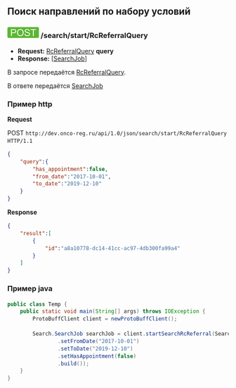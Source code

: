 ## Поиск направлений по набору условий

### ![POST](../../../../img/post.png) /search/start/RcReferralQuery
* **Request:** [RcReferralQuery](../../../../types/types.md#com.siams.med.api.RcReferralQuery) **query**
* **Response:** [[SearchJob](../../../../types/types.md#com.siams.med.api.SearchJob)]

В запросе передаётся [RcReferralQuery](../../../../types/types.md#com.siams.med.api.RcReferralQuery).

В ответе передаётся [SearchJob](../../../../types/types.md#com.siams.med.api.SearchJob)

### Пример http

**Request**

POST `http://dev.onco-reg.ru/api/1.0/json/search/start/RcReferralQuery HTTP/1.1`
```json
{
    "query":{
        "has_appointment":false,
        "from_date":"2017-10-01",
        "to_date":"2019-12-10"
    }
}
```

**Response**

```json
{
    "result":[
        {
            "id":"a8a10778-dc14-41cc-ac97-4db300fa99a4"
        }
    ]
}
```

### Пример java

```java
public class Temp {
    public static void main(String[] args) throws IOException {
        ProtoBuffClient client = newProtoBuffClient();

        Search.SearchJob searchJob = client.startSearchRcReferral(Search.RcReferralQuery.newBuilder()
                .setFromDate("2017-10-01")
                .setToDate("2019-12-10")
                .setHasAppointment(false)
                .build());
    }
}
```